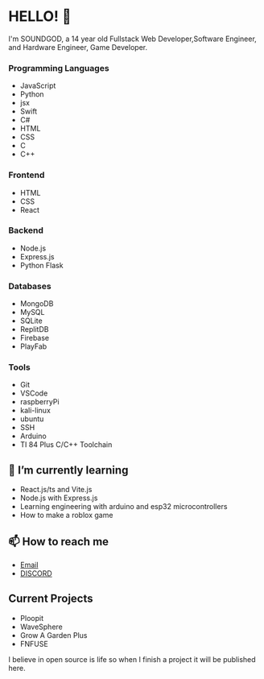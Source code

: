 # HELLO! 👋

I'm SOUNDGOD, a 14 year old Fullstack Web Developer,Software Engineer, and Hardware Engineer, Game Developer.

### Programming Languages
- JavaScript
- Python
- jsx
- Swift
- C#
- HTML
- CSS
- C
- C++

### Frontend
- HTML
- CSS
- React

### Backend
- Node.js
- Express.js
- Python Flask

### Databases
- MongoDB
- MySQL
- SQLite
- ReplitDB
- Firebase
- PlayFab

### Tools
- Git
- VSCode
- raspberryPi
- kali-linux
- ubuntu
- SSH
- Arduino
- TI 84 Plus C/C++ Toolchain

## 🌱 I’m currently learning
- React.js/ts and Vite.js
- Node.js with Express.js
- Learning engineering with arduino and esp32 microcontrollers
- How to make a roblox game

## 📫 How to reach me
- [Email](mailto:cbysket@gmail.com)
- [DISCORD](https://discord.com/users/1189624341302882487)

## Current Projects
- Ploopit
- WaveSphere
- Grow A Garden Plus
- FNFUSE

I believe in open source is life so when I finish a project it will be published here.
